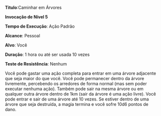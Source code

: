 **Titulo**:Caminhar em Árvores

**Invocação de Nível 5**

**Tempo de Execução**: Ação Padrão

**Alcance**: Pessoal

**Alvo**: Você

**Duração**: 1 hora ou até ser usada 10 vezes

**Teste de Resistência**: Nenhum

Você pode gastar uma ação completa para entrar em uma árvore adjacente que seja maior do que você. 
Você pode permanecer dentro da árvore livremente, percebendo os arredores de forma normal (mas sem poder executar nenhuma ação). 
Também pode sair na mesma árvore ou em qualquer outra árvore dentro de 1km (sair da árvore é uma ação livre). Você pode entrar e sair de uma árvore até 10 vezes. Se estiver dentro de uma árvore que seja destruída, a magia termina e você sofre 10d6 pontos de dano.
